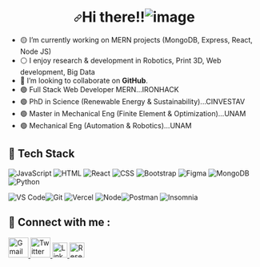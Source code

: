 ###                                 <h1 align="center" dir="auto"><a id="user-content-hi--im-horacio-leon" class="anchor" aria-hidden="true" href="#hi--im-horacio"><svg class="octicon octicon-link" viewBox="0 0 16 16" version="1.1" width="16" height="16" aria-hidden="true"><path fill-rule="evenodd" d="M7.775 3.275a.75.75 0 001.06 1.06l1.25-1.25a2 2 0 112.83 2.83l-2.5 2.5a2 2 0 01-2.83 0 .75.75 0 00-1.06 1.06 3.5 3.5 0 004.95 0l2.5-2.5a3.5 3.5 0 00-4.95-4.95l-1.25 1.25zm-4.69 9.64a2 2 0 010-2.83l2.5-2.5a2 2 0 012.83 0 .75.75 0 001.06-1.06 3.5 3.5 0 00-4.95 0l-2.5 2.5a3.5 3.5 0 004.95 4.95l1.25-1.25a.75.75 0 00-1.06-1.06l-1.25 1.25a2 2 0 01-2.83 0z"></path></svg></a>Hi there!!![image](https://user-images.githubusercontent.com/75273092/191351734-44df408b-0164-4fea-953a-2588c9a86648.png)</h1>

- 🟡 I’m currently working on MERN projects (MongoDB, Express, React, Node JS)
- ⚪️ I enjoy research & development in Robotics, Print 3D, Web development, Big Data 
- 🔵 I’m looking to collaborate on **GitHub**.
- 🟢 Full Stack Web Developer MERN...IRONHACK
- 🟢 PhD in Science (Renewable Energy & Sustainability)...CINVESTAV
- 🟢 Master in Mechanical Eng (Finite Element & Optimization)...UNAM
- 🟢 Mechanical Eng (Automation & Robotics)...UNAM

## 💼 Tech Stack

![JavaScript](https://img.shields.io/badge/-javascript-F7DF1E?&style=for-the-badge&logo=javascript&logoColor=black) ![HTML](https://img.shields.io/badge/HTML5-E34F26?style=for-the-badge&logo=html5&logoColor=white) ![React](https://img.shields.io/badge/-ReactJS-grey?&style=for-the-badge&logo=react&logoColor=61DAFB) ![CSS](https://img.shields.io/badge/-css3-1572B6?&style=for-the-badge&logo=css3&logoColor=white) ![Bootstrap](https://img.shields.io/badge/-Bootstrap%20CSS-blueviolet?style=for-the-badge&logo=bootstrap&logoColor=white) ![Figma](https://img.shields.io/badge/-Figma-F936C9?&style=for-the-badge&logo=figma&logoColor=black) ![MongoDB](https://img.shields.io/badge/-MongoDB-success?&style=for-the-badge&logo=mongodb&logoColor=black) ![Python](https://img.shields.io/badge/-Python-blue?style=for-the-badge&logo=python&logoColor=yellow)

![VS Code](https://img.shields.io/badge/-VSCode-007ACC?&style=for-the-badge&logo=visual-studio-code&logoColor=white)![Git](https://img.shields.io/badge/-Git-F05032?&style=for-the-badge&logo=git&logoColor=white) ![Vercel](https://img.shields.io/badge/Vercel-000000?&style=for-the-badge&logo=vercel&logoColor=white) ![Node](https://img.shields.io/badge/node-grey?&style=for-the-badge&logo=nodedotjs&logoColor=green)![Postman](https://img.shields.io/badge/postman-F05032?&style=for-the-badge&logo=postman&logoColor=white) ![Insomnia](https://img.shields.io/badge/insomnia-FFFFFF?&style=for-the-badge&logo=insomnia&logoColor=A78BFA)

## 💬 Connect with me : 

<a href="mailto:tatoleon2020@gmail.com">
  <img src="https://cdn.worldvectorlogo.com/logos/gmail-icon-2.svg" title="Gmail" alt="Gmail Account" width="40"/>
</a>
<a href="https://twitter.com/hleonnn">
  <img src="https://cdn.worldvectorlogo.com/logos/twitter-6.svg" title="Twitter" alt="Twitter Account" width="40"/>
</a>
<a href="https://www.linkedin.com/in/hleonn/">
  <img src="https://cdn.worldvectorlogo.com/logos/linkedin-icon-2.svg" title="Linkedin" alt="Linkedin Account" width="30"/>
</a>
<a href="https://researchgate.net/profile/h-leon">
  <img src="https://cdn.worldvectorlogo.com/logos/research.svg" title="Researchgate" alt="Researchgate Account" width="30"/>
</a>
<!--

-->












